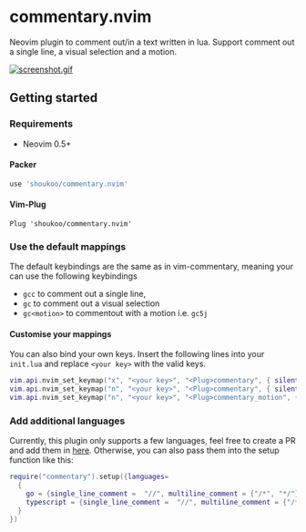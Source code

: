 # commentary.nvim
Neovim plugin to comment out/in a text written in lua. Support comment out a single line, a visual selection and a motion.

[![screenshot.gif](https://s9.gifyu.com/images/screenshot.gif)](https://gifyu.com/image/GiVm)

## Getting started

### Requirements
- Neovim 0.5+

#### Packer

```lua
use 'shoukoo/commentary.nvim'
```

#### Vim-Plug
```viml
Plug 'shoukoo/commentary.nvim'
```

### Use the default mappings
The default keybindings are the same as in vim-commentary, meaning your can use the following keybindings
- `gcc` to comment out a single line, 
- `gc` to comment out a visual selection 
- `gc<motion>` to commentout with a motion i.e. `gc5j`


#### Customise your mappings
You can also bind your own keys. Insert the following lines into your `init.lua` and replace `<your key>` with the valid keys.

```lua
vim.api.nvim_set_keymap("x", "<your key>", "<Plug>commentary", { silent = true })
vim.api.nvim_set_keymap("n", "<your key>", "<Plug>commentary", { silent = true })
vim.api.nvim_set_keymap("n", "<your key>", "<Plug>commentary_motion", { silent = true })
```

### Add additional languages
Currently, this plugin only supports a few languages, feel free to create a PR and add them in [here](lua/commentary/config.lua#L9). Otherwise, you can also pass them into the setup function like this:


```lua
require("commentary").setup({languages= 
  {
    go = {single_line_comment =  "//", multiline_comment = {"/*", "*/"}, prefer_multiline = true}
    typescript = {single_line_comment =  "//", multiline_comment = {"/**", "*/"}, prefer_mutiline = true}
  }
})
```

